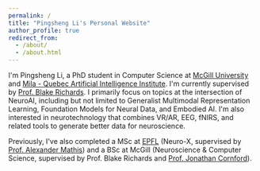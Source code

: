 ```yaml
---
permalink: /
title: "Pingsheng Li's Personal Website"
author_profile: true
redirect_from: 
  - /about/
  - /about.html
---
```

I'm Pingsheng Li, a PhD student in Computer Science at [McGill University](https://www.mcgill.ca/) and [Mila - Quebec Artificial Intelligence Institute](https://mila.quebec/en). I'm currently supervised by [Prof. Blake Richards](https://mila.quebec/en/directory/blake-richards). I primarily focus on topics at the intersection of NeuroAI, including but not limited to Generalist Multimodal Representation Learning, Foundation Models for Neural Data, and Embodied AI. I'm also interested in neurotechnology that combines VR/AR, EEG, fNIRS, and related tools to generate better data for neuroscience.

Previously, I've also completed a MSc at [EPFL](https://www.epfl.ch/en/) (Neuro-X, supervised by [Prof. Alexander Mathis](https://mathislab.org/)) and a BSc at McGill (Neuroscience & Computer Science, supervised by Prof. Blake Richards and [Prof. Jonathan Cornford](https://eps.leeds.ac.uk/computing/staff/15737/dr-jonathan-cornford)).
